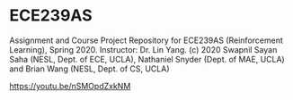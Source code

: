 # ECE239AS
Assignment and Course Project Repository for ECE239AS (Reinforcement Learning), Spring 2020. Instructor: Dr. Lin Yang. (c) 2020 Swapnil Sayan Saha (NESL, Dept. of ECE, UCLA), Nathaniel Snyder (Dept. of MAE, UCLA) and Brian Wang (NESL, Dept. of CS, UCLA)

https://youtu.be/nSMOpdZxkNM
